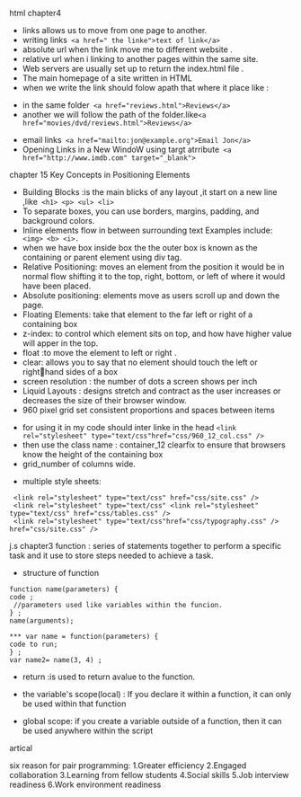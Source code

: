 
html
chapter4
* links allows us to move from one page to another.
* writing links``` <a href=" the linke">text of link</a>```
* absolute url when the link move me to different website .
* relative url when i linking to another pages within the same site.
* Web servers are usually set up to return the index.html file .
* The main homepage of a site written in HTML
* when we write the link should folow apath that where it place like :
- in the same folder``` <a href="reviews.html">Reviews</a>```
- another we will follow the path of the folder.like```<a href="movies/dvd/reviews.html">Reviews</a>```
* email links``` <a href="mailto:jon@example.org">Email Jon</a>```
* Opening Links in a New WindoW using targt atrribute``` <a href="http://www.imdb.com" target="_blank">```


chapter 15
Key Concepts in Positioning Elements
- Building Blocks :is the main blicks of any layout ,it start on a new line ,like``` <h1> <p> <ul> <li>```
-  To separate boxes, you can use borders, margins, padding, and background colors. 
- Inline elements flow in between surrounding text Examples include:``` <img> <b> <i>.```
- when we have box inside box the the outer box is known as the containing or parent element using div tag.
- Relative Positioning: moves an element from the position it would be in normal flow shifting it to the top, right, bottom, or left of where it would have been placed. 
- Absolute positioning: elements move as users scroll up and down the page.
- Floating Elements: take that element to the far left or right of a containing box
- z-index: to control which element sits on top, and how have higher value will apper in the top.
- float :to move the element to left or right .
- clear: allows you to say that no element should touch the left or righthand sides of a box
- screen resolution : the number of dots a screen shows per inch
- Liquid Layouts : designs stretch and contract as the user increases or decreases the size of their browser window. 
-  960 pixel grid set consistent proportions and spaces between items
* for using it in my code should inter linke in the head ```<link rel="stylesheet" type="text/css"href="css/960_12_col.css" />```
* then use the class name :
container_12 clearfix to ensure that browsers know the height of the containing box 
* grid_number of columns wide.
- multiple style sheets:
```
 <link rel="stylesheet" type="text/css" href="css/site.css" />
 <link rel="stylesheet" type="text/css" <link rel="stylesheet" type="text/css" href="css/tables.css" />
 <link rel="stylesheet" type="text/css"href="css/typography.css" /> href="css/site.css" />
```

j.s chapter3
function : series of statements together to perform a specific task and it use to store steps needed to achieve a task.
* structure of function 
```
function name(parameters) { 
code ; 
 //parameters used like variables within the funcion.
} ;
name(arguments);

*** var name = function(parameters) {
code to run; 
} ; 
var name2= name(3, 4) ; 
```

* return :is used to return avalue to the function.

* the variable's scope(local) : If you declare it within a function, it can only be used within that function

* global scope: if you create a variable outside of a function, then it can be used anywhere within the script

artical

six reason for pair programming:
1.Greater efficiency
2.Engaged collaboration
3.Learning from fellow students
4.Social skills
5.Job interview readiness
6.Work environment readiness




